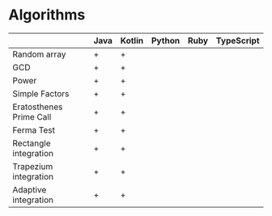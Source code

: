 # Algorithms

|                         | Java | Kotlin | Python | Ruby | TypeScript |
|-------------------------|------|--------|--------|------|------------|
| Random array            |   +  |    +   |        |      |            |
| GCD                     |   +  |    +   |        |      |            |
| Power                   |   +  |    +   |        |      |            |
| Simple Factors          |   +  |    +   |        |      |            |
| Eratosthenes Prime Call |   +  |    +   |        |      |            |
| Ferma Test              |   +  |    +   |        |      |            |
| Rectangle integration   |   +  |    +   |        |      |            |
| Trapezium integration   |   +  |    +   |        |      |            |
| Adaptive integration    |   +  |    +   |        |      |            |
